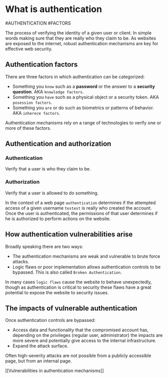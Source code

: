 # What is authentication
#AUTHENTICATION 
#FACTORS

The process of verifying the identity of a given user or client. In simple words making sure that they are really who they claim to be. As websites are exposed to the internet, robust authentication mechanisms are key for effective web security.

## Authentication factors

There are three factors in which authentication can be categorized:

- Something you `know` such as a **password** or the answer to a **security question**. AKA `knowledge factors`.
- Something you `have` such as a physical object or a security token. AKA `posession factors`.
- Something you `are` or do such as biometrics or patterns of behavior. AKA `inherece factors`.

Authentication mechanisms rely on a range of technologies to verify one or more of these factors.

## Authentication and authorization

### Authentication

Verify that a user is who they claim to be.

### Authorization

Verify that a user is allowed to do something.

In the context of a web page `authentication` determines if the attempted access of a given username `testest` is really who created the account. Once the user is authenticated, the permissions of that user determines if he is authorized to perform actions on the website.

## How authentication vulnerabilities arise

Broadly speaking there are two ways:

- The authentication mechanisms are weak and vulnerable to brute force attacks.
- Logic flaws or poor implementation allows authentication controls to be bypassed. This is also called `Broken Authentication`.

In many cases `logic flaws` cause the website to behave unexpectedly, though as authentication is critical to security these flaws have a great potential to expose the website to security issues.

## The impacts of vulnerable authentication

Once authentication controls are bypassed:
- Access data and functionality that the compromised account has, depending on the privileges (regular user, administrator) the impacts are more severe and potentially give access to the internal infrastructure.
- Expand the attack surface.

Often high-severity attacks are not possible from a publicly accessible page, but from an internal page.

[[Vulnerabilities in authentication mechanisms]]
